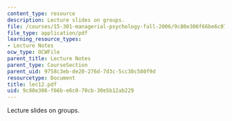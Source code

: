 ```yaml
---
content_type: resource
description: Lecture slides on groups.
file: /courses/15-301-managerial-psychology-fall-2006/9c80e306f66be6c070cb30e5b12ab229_lec12.pdf
file_type: application/pdf
learning_resource_types:
- Lecture Notes
ocw_type: OCWFile
parent_title: Lecture Notes
parent_type: CourseSection
parent_uid: 9758c3eb-de20-276d-7d3c-5cc30c580f9d
resourcetype: Document
title: lec12.pdf
uid: 9c80e306-f66b-e6c0-70cb-30e5b12ab229
---
```

Lecture slides on groups.

